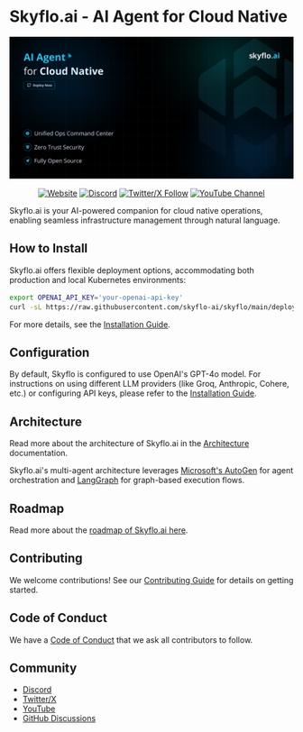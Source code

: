 # Skyflo.ai - AI Agent for Cloud Native

<p align="center">
  <img src="./assets/readme.png" alt="Skyflo.ai" width="1000"/>
</p>

<div align="center">

  [![Website](https://img.shields.io/badge/Website-Visit-blue.svg)](https://skyflo.ai)
  [![Discord](https://img.shields.io/badge/Discord-Join-blue.svg)](https://discord.gg/kCFNavMund)
  [![Twitter/X Follow](https://img.shields.io/twitter/follow/skyflo_ai?style=social)](https://x.com/skyflo_ai)
  [![YouTube Channel](https://img.shields.io/badge/YouTube-Subscribe-red.svg)](https://www.youtube.com/@SkyfloAI)

</div>

Skyflo.ai is your AI-powered companion for cloud native operations, enabling seamless infrastructure management through natural language.

## How to Install

Skyflo.ai offers flexible deployment options, accommodating both production and local Kubernetes environments:

```bash
export OPENAI_API_KEY='your-openai-api-key'
curl -sL https://raw.githubusercontent.com/skyflo-ai/skyflo/main/deployment/install.sh -o install.sh && chmod +x install.sh && ./install.sh
```

For more details, see the [Installation Guide](docs/install.md).

## Configuration

By default, Skyflo is configured to use OpenAI's GPT-4o model. For instructions on using different LLM providers (like Groq, Anthropic, Cohere, etc.) or configuring API keys, please refer to the [Installation Guide](docs/install.md).

## Architecture

Read more about the architecture of Skyflo.ai in the [Architecture](docs/architecture.md) documentation.

Skyflo.ai's multi-agent architecture leverages [Microsoft's AutoGen](https://github.com/microsoft/autogen) for agent orchestration and [LangGraph](https://github.com/langchain-ai/langgraph) for graph-based execution flows.

## Roadmap

Read more about the [roadmap of Skyflo.ai here](https://skyflo.ai/roadmap).

## Contributing

We welcome contributions! See our [Contributing Guide](CONTRIBUTING.md) for details on getting started.

## Code of Conduct

We have a [Code of Conduct](code_of_conduct.md) that we ask all contributors to follow.

## Community

- [Discord](https://discord.gg/kCFNavMund)
- [Twitter/X](https://x.com/skyflo_ai)
- [YouTube](https://www.youtube.com/@SkyfloAI)
- [GitHub Discussions](https://github.com/skyflo-ai/skyflo/discussions)
